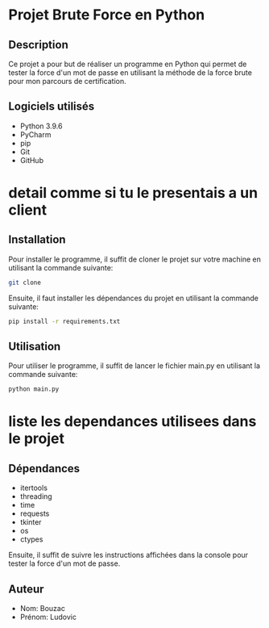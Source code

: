 # Projet Brute Force en Python
## Description
Ce projet a pour but de réaliser un programme en Python qui permet de tester la force d'un mot de passe en utilisant la méthode de la force brute pour mon parcours de certification.

## Logiciels utilisés
- Python 3.9.6
- PyCharm
- pip
- Git
- GitHub
# detail comme si tu le presentais a un client
## Installation
Pour installer le programme, il suffit de cloner le projet sur votre machine en utilisant la commande suivante:
```bash
git clone
```
Ensuite, il faut installer les dépendances du projet en utilisant la commande suivante:
```bash
pip install -r requirements.txt
```
## Utilisation
Pour utiliser le programme, il suffit de lancer le fichier main.py en utilisant la commande suivante:
```bash
python main.py
```
# liste les dependances utilisees dans le projet
## Dépendances
- itertools
- threading
- time
- requests
- tkinter
- os
- ctypes

Ensuite, il suffit de suivre les instructions affichées dans la console pour tester la force d'un mot de passe.
## Auteur
- Nom: Bouzac
- Prénom: Ludovic
